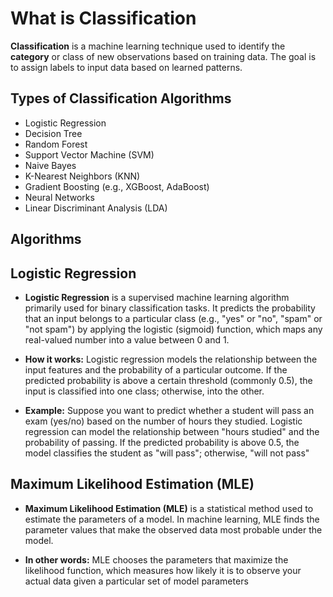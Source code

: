 # **What is Classification**

**Classification** is a machine learning technique used to identify the **category** or class of new observations based on training data. The goal is to assign labels to input data based on learned patterns.

## **Types of Classification Algorithms**

- Logistic Regression    
- Decision Tree
- Random Forest
- Support Vector Machine (SVM)
- Naive Bayes
- K-Nearest Neighbors (KNN)
- Gradient Boosting (e.g., XGBoost, AdaBoost)
- Neural Networks
- Linear Discriminant Analysis (LDA)


## **Algorithms**

## **Logistic Regression**

- **Logistic Regression** is a supervised machine learning algorithm primarily used for binary classification tasks. It predicts the probability that an input belongs to a particular class (e.g., "yes" or "no", "spam" or "not spam") by applying the logistic (sigmoid) function, which maps any real-valued number into a value between 0 and 1.

- **How it works:**  Logistic regression models the relationship between the input features and the probability of a particular outcome. If the predicted probability is above a certain threshold (commonly 0.5), the input is classified into one class; otherwise, into the other.

- **Example:**  Suppose you want to predict whether a student will pass an exam (yes/no) based on the number of hours they studied. Logistic regression can model the relationship between "hours studied" and the probability of passing. If the predicted probability is above 0.5, the model classifies the student as "will pass"; otherwise, "will not pass"



## **Maximum Likelihood Estimation (MLE)**

- **Maximum Likelihood Estimation (MLE)** is a statistical method used to estimate the parameters of a model. In machine learning, MLE finds the parameter values that make the observed data most probable under the model.

- **In other words:**  MLE chooses the parameters that maximize the likelihood function, which measures how likely it is to observe your actual data given a particular set of model parameters


